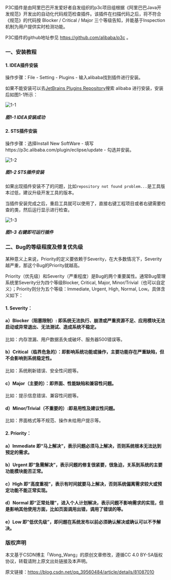 P3C插件是由阿里巴巴开发爱好者自发组织的p3c项目组根据《阿里巴巴Java开发规范》开发出的自动化代码规范检查插件。该插件在扫描代码之后，将不符合《规范》的代码按 Blocker / Critical / Major 三个等级告知，并能基于Inspection机制为用户提供实时检测功能。

P3C插件的github地址参见 https://github.com/alibaba/p3c 。

### 一、安装教程

#### 1. IDEA插件安装

操作步骤：File - Setting - Plugins - 输入alibaba找到插件进行安装。

如果不能安装可以去[JetBrains Plugins Repository](http://plugins.jetbrains.com)搜索 alibaba 进行安装，安装后如图1-1所示：

![1-1](https://images.gitee.com/uploads/images/2021/0831/174429_56dc57b5_8721401.png "1-1.png")
##### 图1-1 IDEA安装成功

#### 2. STS插件安装

操作步骤：选择Install New SoftWare - 填写https://p3c.alibaba.com/plugin/eclipse/update - 勾选并安装。

![1-2](https://images.gitee.com/uploads/images/2021/0831/174700_94f52850_8721401.png "1-2.png")
##### 图1-2 STS插件安装

如果出现插件安装不了的问题，比如` repository not found problem... `是工具版本过低，建议升级开发工具的版本。

当插件安装完成之后，重启工具就可以使用了，直接右键工程项目或者右键需要检查的类，然后运行显示进行检查。

![1-3](https://images.gitee.com/uploads/images/2021/0831/174916_8d184086_8721401.png "1-3.png")
##### 图1-3 右键即可运行插件

### 二、Bug的等级程度及修复优先级

某种意义上来说，Priority的定义要依赖于Severity，在大多数情况下，Severity越严重，那这个Bug的Priority就越高。

Priority（优先级）和Severity（严重程度）是Bug的两个重要属性。通常Bug管理系统里Severity分为四个等级Blocker, Critical, Major, Minor/Trivial（也可以自定义）；Priority则分为五个等级：Immediate, Urgent, High, Normal, Low。具体含义如下：

#### 1. Severity：

#### a）Blocker（阻塞限制）: 即系统无法执行、崩溃或严重资源不足、应用模块无法启动或异常退出、无法测试、造成系统不稳定。

比如：内存泄漏、用户数据丢失或破坏、服务器500错误等。

#### b）Critical（临界危急的）：即影响系统功能或操作，主要功能存在严重缺陷，但不会影响到系统稳定性。

比如：系统刷新错误、安全性问题等。

#### c）Major（主要的）：即界面、性能缺陷和兼容性问题。

比如：提示信息错误、兼容性问题等。

#### d）Minor/Trivial（不重要的）:即易用性及建议性问题。

比如：界面格式等不规范、操作未给用户提示等。

#### 2. Priority：

#### a）Immediate 即“马上解决”，表示问题必须马上解决，否则系统根本无法达到预定的需求。

#### b）Urgent 即“急需解决”，表示问题的修复很紧要，很急迫，关系到系统的主要功能模块能否正常。

#### c）High 即“高度重视”，表示有时间就要马上解决，否则系统偏离需求较大或预定功能不能正常实现。

#### d）Normal 即“正常处理”，进入个人计划解决，表示问题不影响需求的实现，但是影响其他使用方面，比如页面调用出错，调用了错误的等。

#### e）Low 即”低优先级”，即问题在系统发布以前必须确认解决或确认可以不予解决。

### 版权声明

本文基于CSDN博主「Wong_Wang」的原创文章修改，遵循CC 4.0 BY-SA版权协议，转载请附上原文出处链接及本声明。

原文链接：https://blog.csdn.net/qq_39560484/article/details/81087010
